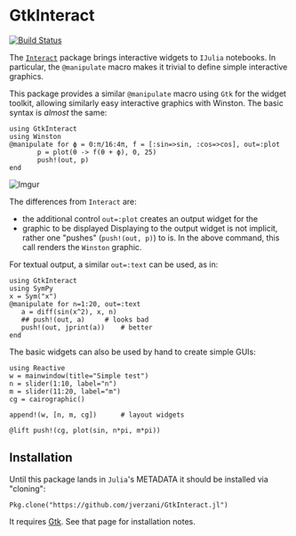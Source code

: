 # GtkInteract

[![Build Status](https://travis-ci.org/jverzani/GtkInteract.jl.svg?branch=master)](https://travis-ci.org/jverzani/GtkInteract.jl)

The [`Interact`](https://github.com/JuliaLang/Interact.jl)  package brings interactive widgets to `IJulia`
notebooks. In particular, the `@manipulate` macro makes it trivial to
define simple interactive graphics.

This package provides a similar `@manipulate` macro using `Gtk` for
the widget toolkit, allowing similarly easy interactive graphics with
Winston. The basic syntax is *almost* the same:

```
using GtkInteract
using Winston
@manipulate for ϕ = 0:π/16:4π, f = [:sin=>sin, :cos=>cos], out=:plot
       p = plot(θ -> f(θ + ϕ), 0, 25)
       push!(out, p)
end
```

![Imgur](http://i.imgur.com/1MiynXf)


The differences from `Interact` are:

* the additional control `out=:plot` creates an output widget for the
* graphic to be displayed Displaying to the output widget is not
  implicit, rather one "pushes" (`push!(out, p)`) to is. In the above
  command, this call renders the `Winston` graphic.

For textual output, a similar `out=:text` can be used, as in:

```
using GtkInteract
using SymPy
x = Sym("x")
@manipulate for n=1:20, out=:text
   a = diff(sin(x^2), x, n)
   ## push!(out, a)		# looks bad
   push!(out, jprint(a))	# better
end
```

The basic widgets can also be used by hand to create simple GUIs:

```
using Reactive
w = mainwindow(title="Simple test")
n = slider(1:10, label="n")
m = slider(11:20, label="m")
cg = cairographic()

append!(w, [n, m, cg])		# layout widgets

@lift push!(cg, plot(sin, n*pi, m*pi))
```


## Installation

Until this package lands in `Julia`'s METADATA it should be installed via "cloning":

```
Pkg.clone("https://github.com/jverzani/GtkInteract.jl")
```

It requires [Gtk](https://github.com/JuliaLang/Gtk.jl). See that page for installation notes.
